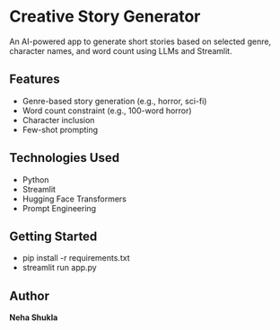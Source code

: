 # Creative Story Generator

An AI-powered app to generate short stories based on selected genre, character names, and word count using LLMs and Streamlit.

## Features
- Genre-based story generation (e.g., horror, sci-fi)
- Word count constraint (e.g., 100-word horror)
- Character inclusion
- Few-shot prompting

## Technologies Used
- Python
- Streamlit
- Hugging Face Transformers
- Prompt Engineering

## Getting Started
- pip install -r requirements.txt
- streamlit run app.py


## Author
**Neha Shukla**
